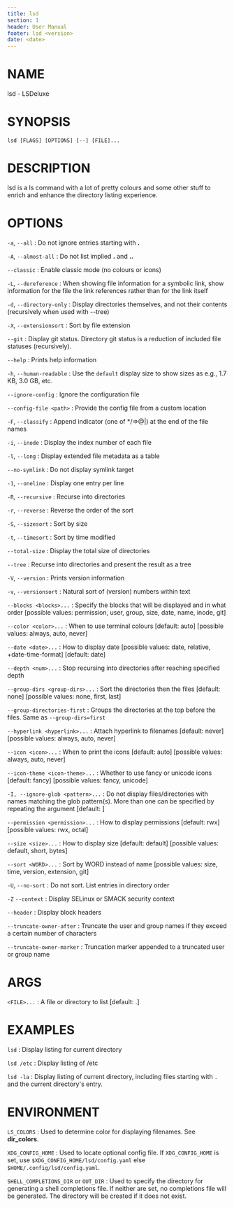 ```yaml
---
title: lsd
section: 1
header: User Manual
footer: lsd <version>
date: <date>
---
```


# NAME

lsd - LSDeluxe

# SYNOPSIS

`lsd [FLAGS] [OPTIONS] [--] [FILE]...`

# DESCRIPTION

lsd is a ls command with a lot of pretty colours and some other stuff to enrich and enhance the directory listing experience.

# OPTIONS

`-a`, `--all`
: Do not ignore entries starting with **.**

`-A`, `--almost-all`
: Do not list implied **.** and **..**

`--classic`
: Enable classic mode (no colours or icons)

`-L`, `--dereference`
: When showing file information for a symbolic link, show information for the file the link references rather than for the link itself

`-d`, `--directory-only`
: Display directories themselves, and not their contents (recursively when used with --tree)

`-X`, `--extensionsort`
: Sort by file extension

`--git`
: Display git status. Directory git status is a reduction of included file statuses (recursively).

`--help`
: Prints help information

`-h`, `--human-readable`
: Use the `default` display size to show sizes as e.g., 1.7 KB, 3.0 GB, etc.

`--ignore-config`
: Ignore the configuration file

`--config-file <path>`
: Provide the config file from a custom location

`-F`, `--classify`
: Append indicator (one of \*/=>@|) at the end of the file names

`-i`, `--inode`
: Display the index number of each file

`-l`, `--long`
: Display extended file metadata as a table

`--no-symlink`
: Do not display symlink target

`-1`, `--oneline`
: Display one entry per line

`-R`, `--recursive`
: Recurse into directories

`-r`, `--reverse`
: Reverse the order of the sort

`-S`, `--sizesort`
: Sort by size

`-t`, `--timesort`
: Sort by time modified

`--total-size`
: Display the total size of directories

`--tree`
: Recurse into directories and present the result as a tree

`-V`, `--version`
: Prints version information

`-v`, `--versionsort`
: Natural sort of (version) numbers within text

`--blocks <blocks>...`
: Specify the blocks that will be displayed and in what order [possible values: permission, user, group, size, date, name, inode, git]

`--color <color>...`
: When to use terminal colours [default: auto]  [possible values: always, auto, never]

`--date <date>...`
: How to display date [possible values: date, relative, +date-time-format] [default: date]

`--depth <num>...`
: Stop recursing into directories after reaching specified depth

`--group-dirs <group-dirs>...`
: Sort the directories then the files [default: none]  [possible values: none, first, last]

`--group-directories-first`
: Groups the directories at the top before the files. Same as `--group-dirs=first`

`--hyperlink <hyperlink>...`
: Attach hyperlink to filenames [default: never]  [possible values: always, auto, never]

`--icon <icon>...`
: When to print the icons [default: auto]  [possible values: always, auto, never]

`--icon-theme <icon-theme>...`
: Whether to use fancy or unicode icons [default: fancy]  [possible values: fancy, unicode]

`-I, --ignore-glob <pattern>...`
: Do not display files/directories with names matching the glob pattern(s). More than one can be specified by repeating the argument [default: ]

`--permission <permission>...`
: How to display permissions [default: rwx]  [possible values: rwx, octal]

`--size <size>...`
: How to display size [default: default]  [possible values: default, short, bytes]

`--sort <WORD>...`
: Sort by WORD instead of name [possible values: size, time, version, extension, git]

`-U`, `--no-sort`
: Do not sort. List entries in directory order

`-Z` `--context`
: Display SELinux or SMACK security context

`--header`
: Display block headers

`--truncate-owner-after`
: Truncate the user and group names if they exceed a certain number of characters

`--truncate-owner-marker`
: Truncation marker appended to a truncated user or group name

# ARGS

`<FILE>...`
: A file or directory to list [default: .]

# EXAMPLES

`lsd`
: Display listing for current directory

`lsd /etc`
: Display listing of /etc

`lsd -la`
: Display listing of current directory, including files starting with `.` and the current directory's entry.

# ENVIRONMENT

`LS_COLORS`
: Used to determine color for displaying filenames. See **dir_colors**.

`XDG_CONFIG_HOME`
: Used to locate optional config file. If `XDG_CONFIG_HOME` is set, use `$XDG_CONFIG_HOME/lsd/config.yaml` else `$HOME/.config/lsd/config.yaml`.

`SHELL_COMPLETIONS_DIR` or `OUT_DIR`
: Used to specify the directory for generating a shell completions file. If neither are set, no completions file will be generated. The directory will be created if it does not exist.
